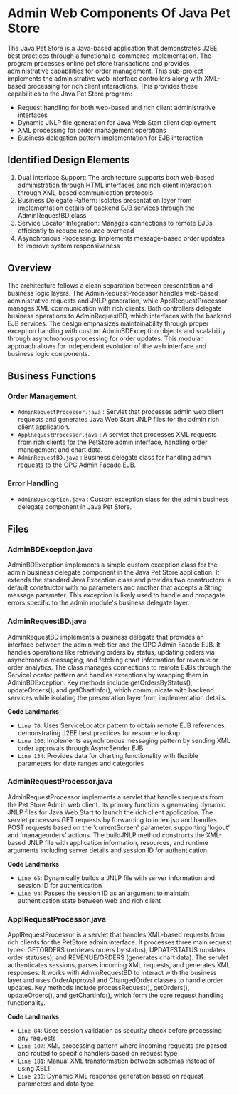 # Admin Web Components Of Java Pet Store

The Java Pet Store is a Java-based application that demonstrates J2EE best practices through a functional e-commerce implementation. The program processes online pet store transactions and provides administrative capabilities for order management. This sub-project implements the administrative web interface controllers along with XML-based processing for rich client interactions. This provides these capabilities to the Java Pet Store program:

- Request handling for both web-based and rich client administrative interfaces
- Dynamic JNLP file generation for Java Web Start client deployment
- XML processing for order management operations
- Business delegation pattern implementation for EJB interaction

## Identified Design Elements

1. Dual Interface Support: The architecture supports both web-based administration through HTML interfaces and rich client interaction through XML-based communication protocols
2. Business Delegate Pattern: Isolates presentation layer from implementation details of backend EJB services through the AdminRequestBD class
3. Service Locator Integration: Manages connections to remote EJBs efficiently to reduce resource overhead
4. Asynchronous Processing: Implements message-based order updates to improve system responsiveness

## Overview
The architecture follows a clean separation between presentation and business logic layers. The AdminRequestProcessor handles web-based administrative requests and JNLP generation, while ApplRequestProcessor manages XML communication with rich clients. Both controllers delegate business operations to AdminRequestBD, which interfaces with the backend EJB services. The design emphasizes maintainability through proper exception handling with custom AdminBDException objects and scalability through asynchronous processing for order updates. This modular approach allows for independent evolution of the web interface and business logic components.

## Business Functions

### Order Management
- `AdminRequestProcessor.java` : Servlet that processes admin web client requests and generates Java Web Start JNLP files for the admin rich client application.
- `ApplRequestProcessor.java` : A servlet that processes XML requests from rich clients for the PetStore admin interface, handling order management and chart data.
- `AdminRequestBD.java` : Business delegate class for handling admin requests to the OPC Admin Facade EJB.

### Error Handling
- `AdminBDException.java` : Custom exception class for the admin business delegate component in Java Pet Store.

## Files
### AdminBDException.java

AdminBDException implements a simple custom exception class for the admin business delegate component in the Java Pet Store application. It extends the standard Java Exception class and provides two constructors: a default constructor with no parameters and another that accepts a String message parameter. This exception is likely used to handle and propagate errors specific to the admin module's business delegate layer.
### AdminRequestBD.java

AdminRequestBD implements a business delegate that provides an interface between the admin web tier and the OPC Admin Facade EJB. It handles operations like retrieving orders by status, updating orders via asynchronous messaging, and fetching chart information for revenue or order analytics. The class manages connections to remote EJBs through the ServiceLocator pattern and handles exceptions by wrapping them in AdminBDException. Key methods include getOrdersByStatus(), updateOrders(), and getChartInfo(), which communicate with backend services while isolating the presentation layer from implementation details.

 **Code Landmarks**
- `Line 76`: Uses ServiceLocator pattern to obtain remote EJB references, demonstrating J2EE best practices for resource lookup
- `Line 106`: Implements asynchronous messaging pattern by sending XML order approvals through AsyncSender EJB
- `Line 134`: Provides data for charting functionality with flexible parameters for date ranges and categories
### AdminRequestProcessor.java

AdminRequestProcessor implements a servlet that handles requests from the Pet Store Admin web client. Its primary function is generating dynamic JNLP files for Java Web Start to launch the rich client application. The servlet processes GET requests by forwarding to index.jsp and handles POST requests based on the 'currentScreen' parameter, supporting 'logout' and 'manageorders' actions. The buildJNLP method constructs the XML-based JNLP file with application information, resources, and runtime arguments including server details and session ID for authentication.

 **Code Landmarks**
- `Line 65`: Dynamically builds a JNLP file with server information and session ID for authentication
- `Line 94`: Passes the session ID as an argument to maintain authentication state between web and rich client
### ApplRequestProcessor.java

ApplRequestProcessor is a servlet that handles XML-based requests from rich clients for the PetStore admin interface. It processes three main request types: GETORDERS (retrieves orders by status), UPDATESTATUS (updates order statuses), and REVENUE/ORDERS (generates chart data). The servlet authenticates sessions, parses incoming XML requests, and generates XML responses. It works with AdminRequestBD to interact with the business layer and uses OrderApproval and ChangedOrder classes to handle order updates. Key methods include processRequest(), getOrders(), updateOrders(), and getChartInfo(), which form the core request handling functionality.

 **Code Landmarks**
- `Line 84`: Uses session validation as security check before processing any requests
- `Line 107`: XML processing pattern where incoming requests are parsed and routed to specific handlers based on request type
- `Line 181`: Manual XML transformation between schemas instead of using XSLT
- `Line 235`: Dynamic XML response generation based on request parameters and data type

[Generated by the Sage AI expert workbench: 2025-03-29 21:37:00  https://sage-tech.ai/workbench]: #